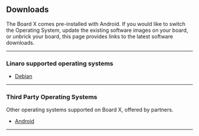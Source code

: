 <!---
---
title: Downloads for boardname
permalink: /documentation/consumer/boardname/downloads/
---
-->

## Downloads

The Board X comes pre-installed with Android. If you would like to switch the Operating System, update the existing software images on your board, or unbrick your board, this page provides links to the latest software downloads.

***

### Linaro supported operating systems

- [Debian](debian/)

***

### Third Party Operating Systems

Other operating systems supported on Board X, offered by partners.

- [Android](aosp/)

***
